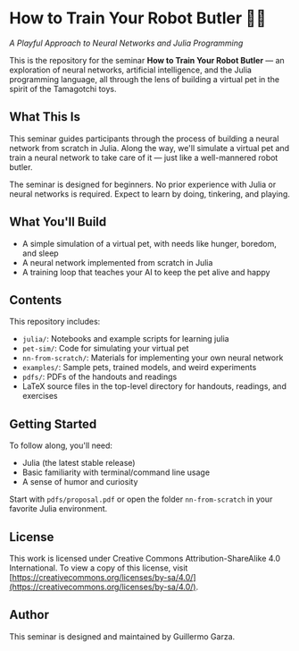 # How to Train Your Robot Butler 🐾🤖
*A Playful Approach to Neural Networks and Julia Programming*

This is the repository for the seminar **How to Train Your Robot Butler** — an exploration of neural networks, artificial intelligence, and the Julia programming language, all through the lens of building a virtual pet in the spirit of the Tamagotchi toys.

## What This Is

This seminar guides participants through the process of building a neural network from scratch in Julia. Along the way, we'll simulate a virtual pet and train a neural network to take care of it — just like a well-mannered robot butler.

The seminar is designed for beginners. No prior experience with Julia or neural networks is required. Expect to learn by doing, tinkering, and playing.

## What You'll Build

- A simple simulation of a virtual pet, with needs like hunger, boredom, and sleep
- A neural network implemented from scratch in Julia
- A training loop that teaches your AI to keep the pet alive and happy


## Contents

This repository includes:

- `julia/`: Notebooks and example scripts for learning julia
- `pet-sim/`: Code for simulating your virtual pet
- `nn-from-scratch/`: Materials for implementing your own neural network
- `examples/`: Sample pets, trained models, and weird experiments
- `pdfs/`: PDFs of the handouts and readings
- LaTeX source files in the top-level directory for handouts, readings, and exercises

## Getting Started

To follow along, you'll need:

- Julia (the latest stable release)
- Basic familiarity with terminal/command line usage
- A sense of humor and curiosity

Start with `pdfs/proposal.pdf` or open the folder `nn-from-scratch` in your favorite Julia environment.

## License

This work is licensed under Creative Commons Attribution-ShareAlike 4.0 International. To view a copy of this license, visit [https://creativecommons.org/licenses/by-sa/4.0/](https://creativecommons.org/licenses/by-sa/4.0/).

## Author

This seminar is designed and maintained by Guillermo Garza.
